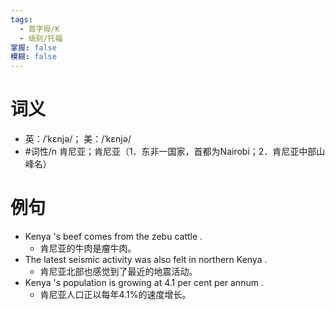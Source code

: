 ```yaml
---
tags:
  - 首字母/K
  - 级别/托福
掌握: false
模糊: false
---
```

# 词义
- 英：/ˈkɛnjə/； 美：/ˈkɛnjə/
- #词性/n  肯尼亚；肯尼亚（1．东非一国家，首都为Nairobi；2．肯尼亚中部山峰名）
# 例句
- Kenya 's beef comes from the zebu cattle .
	- 肯尼亚的牛肉是瘤牛肉。
- The latest seismic activity was also felt in northern Kenya .
	- 肯尼亚北部也感觉到了最近的地震活动。
- Kenya 's population is growing at 4.1 per cent per annum .
	- 肯尼亚人口正以每年4.1%的速度增长。
